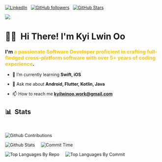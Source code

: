 [![LinkedIn](https://img.shields.io/badge/LinkedIn-Profile-informational?style=for-the-badge&logo=linkedin&logoColor=white&color=7fff00)](https://www.linkedin.com/in/kokyi/) &nbsp;
[![GitHub followers](https://img.shields.io/github/followers/kyilwinoo97?logo=GitHub&style=for-the-badge&color=7fff00)](https://github.com/kyilwinoo97) &nbsp;
[![GitHub Stars](https://img.shields.io/github/stars/kyilwinoo97?logo=github&style=for-the-badge&color=7fff00)](https://github.com/kyilwinoo97) &nbsp;<br>

![](https://komarev.com/ghpvc/?username=kyilwinoo97&color=7fff00)

# 🖐🏽 &nbsp;<b>Hi There! I'm Kyi Lwin Oo</b>

<h3>I'm <b style="color:#f9c80e">a passionate Software Developer proficient in crafting full-fledged cross-platform software with over 5+ years of coding experience</b>.</h3> 

- 🌱 I’m currently learning **Swift, iOS**

- 💬 Ask me about **Android, Flutter, Kotlin, Java**

- 📫 How to reach me **kyilwinoo.work@gmail.com**


## 📊 &nbsp;Stats

<br>

![Github Contributions](http://github-profile-summary-cards.vercel.app/api/cards/profile-details?username=kyilwinoo97&theme=chartreuse_dark)

![Github Stats](http://github-profile-summary-cards.vercel.app/api/cards/stats?username=kyilwinoo97&theme=chartreuse_dark)&nbsp;&nbsp;
&nbsp;
![Commit Time](http://github-profile-summary-cards.vercel.app/api/cards/productive-time?username=kyilwinoo97&theme=chartreuse_dark&utcOffset=8)

![Top Languages By Repo](http://github-profile-summary-cards.vercel.app/api/cards/repos-per-language?username=kyilwinoo97&theme=chartreuse_dark)&nbsp;&nbsp;
&nbsp;
![Top Languages By Commit](http://github-profile-summary-cards.vercel.app/api/cards/most-commit-language?username=kyilwinoo97&theme=chartreuse_dark)
